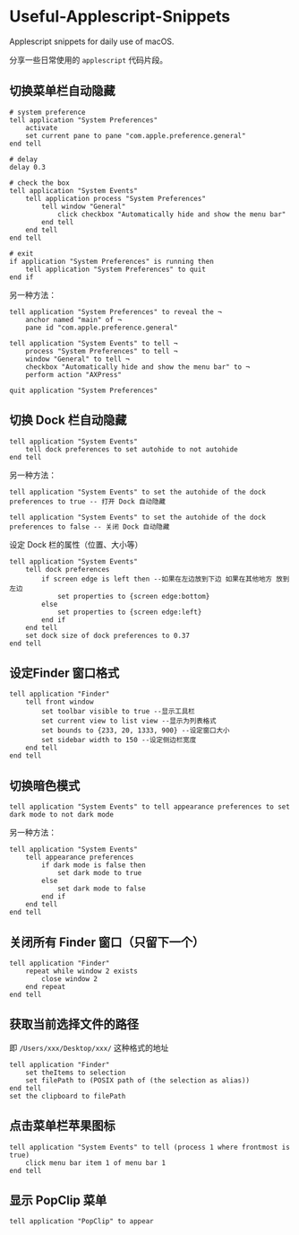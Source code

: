 # Useful-Applescript-Snippets
Applescript snippets for daily use of macOS.

分享一些日常使用的 `applescript` 代码片段。

## 切换菜单栏自动隐藏

```applescript
# system preference
tell application "System Preferences"
	activate
	set current pane to pane "com.apple.preference.general"
end tell

# delay
delay 0.3

# check the box
tell application "System Events"
	tell application process "System Preferences"
		tell window "General"
			click checkbox "Automatically hide and show the menu bar"
		end tell
	end tell
end tell

# exit
if application "System Preferences" is running then
	tell application "System Preferences" to quit
end if
```

另一种方法：

```applescript
tell application "System Preferences" to reveal the ¬
	anchor named "main" of ¬
	pane id "com.apple.preference.general"

tell application "System Events" to tell ¬
	process "System Preferences" to tell ¬
	window "General" to tell ¬
	checkbox "Automatically hide and show the menu bar" to ¬
	perform action "AXPress"

quit application "System Preferences"

```

## 切换 Dock 栏自动隐藏

```applescript
tell application "System Events"
	tell dock preferences to set autohide to not autohide
end tell
```

另一种方法：

```applescript
tell application "System Events" to set the autohide of the dock preferences to true -- 打开 Dock 自动隐藏

tell application "System Events" to set the autohide of the dock preferences to false -- 关闭 Dock 自动隐藏
```

设定 Dock 栏的属性（位置、大小等）

```applescript
tell application "System Events"
	tell dock preferences
		if screen edge is left then --如果在左边放到下边 如果在其他地方 放到左边
			set properties to {screen edge:bottom}
		else
			set properties to {screen edge:left}
		end if
	end tell
	set dock size of dock preferences to 0.37
end tell
```



## 设定Finder 窗口格式

```applescript
tell application "Finder"
	tell front window
		set toolbar visible to true --显示工具栏
		set current view to list view --显示为列表格式
		set bounds to {233, 20, 1333, 900} --设定窗口大小
		set sidebar width to 150 --设定侧边栏宽度
	end tell
end tell
```

## 切换暗色模式

```applescript
tell application "System Events" to tell appearance preferences to set dark mode to not dark mode
```

另一种方法：

```applescript
tell application "System Events"
	tell appearance preferences
		if dark mode is false then
			set dark mode to true
		else
			set dark mode to false
		end if
	end tell
end tell
```

## 关闭所有 Finder 窗口（只留下一个）

```applescript
tell application "Finder"
	repeat while window 2 exists
		close window 2
	end repeat
end tell
```

## 获取当前选择文件的路径

即 `/Users/xxx/Desktop/xxx/` 这种格式的地址

```applescript
tell application "Finder"
	set theItems to selection
	set filePath to (POSIX path of (the selection as alias))
end tell
set the clipboard to filePath
```

## 点击菜单栏苹果图标

```applescript
tell application "System Events" to tell (process 1 where frontmost is true)
	click menu bar item 1 of menu bar 1
end tell
```

## 显示 PopClip 菜单

`tell application "PopClip" to appear`